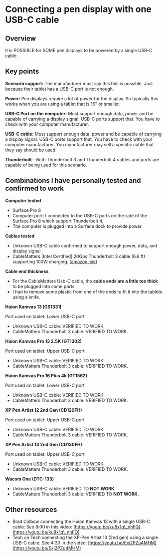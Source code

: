 # Connecting a pen display with one USB-C cable

## Overview

It is POSSIBLE for SOME pen displays to be powered by a single USB-C cable.

## Key points

**Scenario support:** The manufacturer must say this this is possible. Just because their tablet has a USB-C port is not enough.

**Power:** Pen displays require a lot of power for the display. So typically this works when you are using a tablet that is 16" or smaller.

**USB-C Port on the computer:** Must support enough data, power and be capable of carrying a display signal. USB-C ports support that. You have to check with your computer manufacturer.&#x20;

**USB-C cable:** Must support enough data, power and be capable of carrying a display signal. USB-C ports support that. You have to check with your computer manufacturer. You manufacturer may sell a specific cable that they say should be used.

**Thunderbolt** - Both Thunderbolt 3 and Thunderbolt 4 cables and ports are capable of being used for this scenario. &#x20;

## Combinations I have personally tested and confirmed to work

**Computer tested**

* Surface Pro 8
* Computer port: I connected to the USB-C ports on the side of the Surface Pro 8 which support Thunderbolt 4.
* The computer is plugged into a Surface dock to provide power.

**Cables tested**

* Unknown USB-C cable confirmed to support enough power, data, and display signal
* CableMatters \[Intel Certified] 20Gps Thunderbolt 3 cable (6.6 ft) supporting 100W charging. ([amazon link](https://www.amazon.com/dp/B01AS8U9KE))

**Cable end thickness**

* For the CableMatters Usb-C cable, the **cable ends are a little too thick** to be plugged into some ports.
* I had to remove some plastic from one of the ends to fit it into the tablets using a knife.&#x20;

**Huion Kamvas 13 (GS1331)**

Port used on tablet: Lower USB-C port

* Unknown USB-C cable: VERIFIED TO WORK.
* CableMatters Thunderbolt 3 cable: VERIFIED TO WORK.

**Huion Kamvas Pro 13 2.5K (GT1302)**

Port used on tablet: Upper USB-C port

* Unknown USB-C cable: VERIFIED TO WORK.
* CableMatters Thunderbolt 3 cable: VERIFIED TO WORK.

**Huion Kamvas Pro 16 Plus 4k (GT1562)**

Port used on tablet: Lower USB-C port&#x20;

* Unknown USB-C cable: VERIFIED TO WORK.
* CableMatters Thunderbolt 3 cable: VERIFIED TO WORK.

**XP Pen Artist 12 2nd Gen (CD120FH)**

Port used on tablet: Upper USB-C port

* Unknown USB-C cable: VERIFIED TO WORK.
* CableMatters Thunderbolt 3 cable: VERIFIED TO WORK.

&#x20;**XP Pen Artist 13 2nd Gen (CD130FH)**

Port used on tablet: Upper USB-C port

* Unknown USB-C cable: VERIFIED TO WORK.
* CableMatters Thunderbolt 3 cable: VERIFIED TO WORK.

&#x20;**Wacom One (DTC-133)**

* Unknown USB-C cable: VERIFIED TO **NOT WORK**
* CableMatters Thunderbolt 3 cable: VERIFIED TO **NOT WORK**.

## Other resources

* Brad Colbow connecting the Huion Kamvas 13 with a single USB-C cable: See 6:00 in this video: [https://youtu.be/ku8x1q\_nhFQ](https://youtu.be/ku8x1q\_nhFQ)
* Teoh on Tech connecting the XP-Pen Artist 13 (2nd gen) using a single USB-C cable. See 4:30 in the video:  [https://youtu.be/Exj2PZu4MHM](https://youtu.be/Exj2PZu4MHM)
